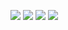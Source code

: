 ![](https://github.com/portadesx/portadesx-screenshots/raw/f1eab1fe4e8b1d330d13f054995c791bab66ad00/termux-native/20250818/desktop.jpg)
![](https://github.com/portadesx/portadesx-screenshots/raw/f1eab1fe4e8b1d330d13f054995c791bab66ad00/termux-native/20250818/app1.jpg)
![](https://github.com/portadesx/portadesx-screenshots/raw/f1eab1fe4e8b1d330d13f054995c791bab66ad00/termux-native/20250818/vnc.jpg)
![](https://github.com/portadesx/portadesx-screenshots/raw/f1eab1fe4e8b1d330d13f054995c791bab66ad00/termux-native/20250818/warning.jpg)
